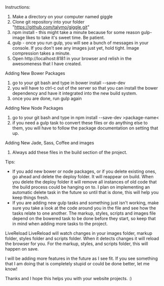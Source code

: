 Instructions:

1. Make a directory on your computer named giggle 
2. Clone git repository into your folder "https://github.com/talymo/giggle.git"
3. npm install - this might take a minute because for some reason gulp-image likes to take it's sweet time. Be patient.
4. gulp - once you run gulp, you will see a bunch of messages in your console. If you don't see any images just yet, hold tight. Image compression takes a minute.
5. Open http://localhost:8181 in your browser and relish in the awesomeness that I have created.

Adding New Bower Packages
  1. go to your git bash and type in bower install --save-dev <package-name>
  2. you will have to ctrl-c out of the server so that you can install the bower dependency and have it integrated into the new build system.
  3. once you are done, run gulp again
  
Adding New Node Packages
  1. go to your git bash and type in npm install --save-dev &gt;package-name&lt;
  2. if you need a gulp task to convert these files or do anything else to them, you will have to follow the package documentation on setting that up.
  
Adding New Jade, Sass, Coffee and images
  1. Always add these files in the build section of the project. 
  
Tips:
  - If you add new bower or node packages, or if you delete existing ones, go ahead and delete the deploy folder. It will reappear on build. When you delete the deploy folder it will remove all instances of old code that the build process could be hanging on to. I plan on implementing an automatic delete task in the future so until that is done, this will help you keep things fresh.
  - If you are adding new gulp tasks and something just isn't working, make sure you take a look at the code around you in the file and see how the tasks relate to one another. The markup, styles, scripts and images file depend on the bowered task to be done before they start, so keep that in mind when adding more tasks to the project. 
  
LiveReload
  LiveReload will watch changes in your images folder, markup folder, styles folder and scripts folder. When it detects changes it will reload the browser for you. For the markup, styles, and scripts folder, this will happen on save. 

I will be adding more features in the future as I see fit. If you see something that I am doing that is completely stupid or could be done better, let me know! 

Thanks and I hope this helps you with your website projects. :)
